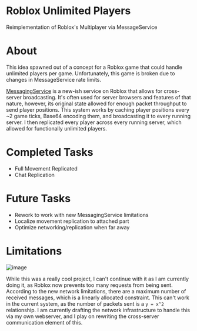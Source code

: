 # Roblox Unlimited Players
Reimplementation of Roblox's Multiplayer via MessageService

# About
This idea spawned out of a concept for a Roblox game that could handle unlimited players per game. Unfortunately, this game is broken due to changes in MessageService rate limits.

[MessagingService](https://create.roblox.com/docs/reference/engine/classes/MessagingService) is a new-ish service on Roblox that allows for cross-server broadcasting. It's often used for server browsers and features of that nature, however, its original state allowed for enough packet throughput to send player positions. This system works by caching player positions every ~2 game ticks, Base64 encoding them, and broadcasting it to every running server. I then replicated every player across every running server, which allowed for functionally unlimited players.

# Completed Tasks
- Full Movement Replicated
- Chat Replication

# Future Tasks
- Rework to work with new MessagingService limitations
- Localize movement replication to attached part
- Optimize networking/replication when far away

# Limitations
![image](https://github.com/EricApostal/roblox-unlimited-players/assets/60072374/38953c78-d216-477b-b57c-36b5765d6a75)

While this was a really cool project, I can't continue with it as I am currently doing it, as Roblox now prevents too many requests from being sent. According to the new network limitations, there are a maximum number of received messages, which is a linearly allocated constraint. This can't work in the current system, as the number of packets sent is a `y = x^2` relationship. I am currently drafting the network infrastructure to handle this via my own webserver, and I play on rewriting the cross-server communication element of this.
